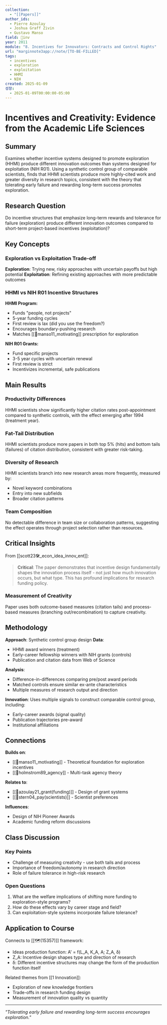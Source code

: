 ```yaml
---
collection:
  - "[[Papers]]"
author_ids:
  - Pierre Azoulay
  - Joshua Graff Zivin
  - Gustavo Manso
field: 🐢inv
year: 2011
module: "8. Incentives for Innovators: Contracts and Control Rights"
url: "marginnote3app://note/[TO-BE-FILLED]"
tags:
  - incentives
  - exploration
  - exploitation
  - HHMI
  - NIH
created: 2025-01-09
성장:
  - 2025-01-09T00:00:00-05:00
---
```


# Incentives and Creativity: Evidence from the Academic Life Sciences

## Summary
Examines whether incentive systems designed to promote exploration (HHMI) produce different innovation outcomes than systems designed for exploitation (NIH R01). Using a synthetic control group of comparable scientists, finds that HHMI scientists produce more highly-cited work and greater diversity in research topics, consistent with the theory that tolerating early failure and rewarding long-term success promotes exploration.

## Research Question
Do incentive structures that emphasize long-term rewards and tolerance for failure (exploration) produce different innovation outcomes compared to short-term project-based incentives (exploitation)?

## Key Concepts

### Exploration vs Exploitation Trade-off
**Exploration**: Trying new, risky approaches with uncertain payoffs but high potential
**Exploitation**: Refining existing approaches with more predictable outcomes

### HHMI vs NIH R01 Incentive Structures

**HHMI Program:**
- Funds "people, not projects" 
- 5-year funding cycles
- First review is lax (did you use the freedom?)
- Encourages boundary-pushing research
- Matches [[📜manso11_motivating]] prescription for exploration

**NIH R01 Grants:**
- Fund specific projects
- 3-5 year cycles with uncertain renewal
- First review is strict
- Incentivizes incremental, safe publications

## Main Results

### Productivity Differences
HHMI scientists show significantly higher citation rates post-appointment compared to synthetic controls, with the effect emerging after 1994 (treatment year).

### Fat-Tail Distribution
HHMI scientists produce more papers in both top 5% (hits) and bottom tails (failures) of citation distribution, consistent with greater risk-taking.

### Diversity of Research
HHMI scientists branch into new research areas more frequently, measured by:
- Novel keyword combinations
- Entry into new subfields  
- Broader citation patterns

### Team Composition
No detectable difference in team size or collaboration patterns, suggesting the effect operates through project selection rather than resources.

## Critical Insights

From [[scott23🛠️_econ_idea_innov_ent]]:

> **Critical**: The paper demonstrates that incentive design fundamentally shapes the innovation process itself - not just how much innovation occurs, but what type. This has profound implications for research funding policy.

### Measurement of Creativity
Paper uses both outcome-based measures (citation tails) and process-based measures (branching out/recombination) to capture creativity.

## Methodology

**Approach**: Synthetic control group design
**Data**: 
- HHMI award winners (treatment)
- Early-career fellowship winners with NIH grants (controls)
- Publication and citation data from Web of Science

**Analysis**: 
- Difference-in-differences comparing pre/post award periods
- Matched controls ensure similar ex-ante characteristics
- Multiple measures of research output and direction

**Innovation**: Uses multiple signals to construct comparable control group, including:
- Early-career awards (signal quality)
- Publication trajectories pre-award
- Institutional affiliations

## Connections

**Builds on**:
- [[📜manso11_motivating]] - Theoretical foundation for exploration incentives
- [[📜holmstrom89_agency]] - Multi-task agency theory

**Relates to**:
- [[📜azoulay21_grant(funding)]] - Design of grant systems
- [[📜stern04_pay(scientists)]] - Scientist preferences

**Influences**:
- Design of NIH Pioneer Awards
- Academic funding reform discussions

## Class Discussion

### Key Points
- Challenge of measuring creativity - use both tails and process
- Importance of freedom/autonomy in research direction
- Role of failure tolerance in high-risk research

### Open Questions
1. What are the welfare implications of shifting more funding to exploration-style programs?
2. How do these effects vary by career stage and field?
3. Can exploitation-style systems incorporate failure tolerance?

## Application to Course

Connects to [[🗺️(15357)]] framework:
- Ideas production function: A' = f(L_A, K_A, A; Z_A, δ)
- Z_A: Incentive design shapes type and direction of research
- δ: Different incentive structures may change the form of the production function itself

Related themes from [[1 Innovation]]:
- Exploration of new knowledge frontiers
- Trade-offs in research funding design
- Measurement of innovation quality vs quantity

---

*"Tolerating early failure and rewarding long-term success encourages exploration."*
